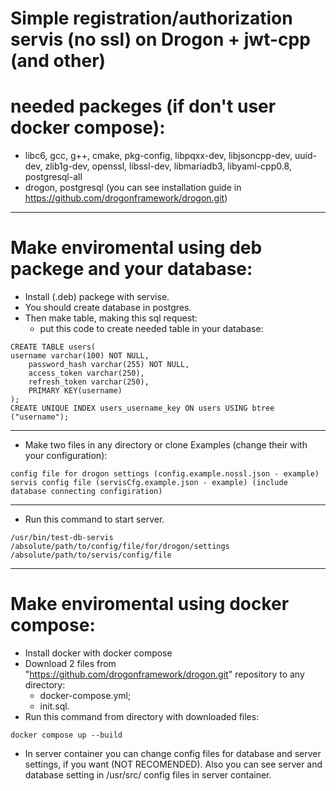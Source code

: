 # Simple registration/authorization servis (no ssl) on Drogon + jwt-cpp (and other)

# needed packeges (if don't user docker compose):
- libc6, gcc, g++, cmake, pkg-config, libpqxx-dev, libjsoncpp-dev, uuid-dev, zlib1g-dev, openssl, libssl-dev, libmariadb3, libyaml-cpp0.8, postgresql-all
- drogon, postgresql
(you can see installation guide in
https://github.com/drogonframework/drogon.git)

_____________________________________________________
# Make enviromental using deb packege and your database:
- Install (.deb) packege with servise.
- You should create database in postgres.
- Then make table, making this sql request:
    - put this code to create needed table in your database:
```
CREATE TABLE users(
username varchar(100) NOT NULL,
    password_hash varchar(255) NOT NULL,
    access_token varchar(250),
    refresh_token varchar(250),
    PRIMARY KEY(username)
);
CREATE UNIQUE INDEX users_username_key ON users USING btree ("username");
```

______________________________________________________
- Make two files in any directory or clone Examples (change their with your configuration):
```
config file for drogon settings (config.example.nossl.json - example)
servis config file (servisCfg.example.json - example) (include database connecting configiration)
```
______________________________________________________
- Run this command to start server.
```
/usr/bin/test-db-servis /absolute/path/to/config/file/for/drogon/settings /absolute/path/to/servis/config/file
```
_____________________________________________________
# Make enviromental using docker compose:
- Install docker with docker compose
- Download 2 files from "https://github.com/drogonframework/drogon.git" repository to any directory:
    - docker-compose.yml;
    - init.sql.
- Run this command from directory with downloaded files:
```
docker compose up --build
```
- In server container you can change config files for database and server settings, if you want (NOT RECOMENDED).
Also you can see server and database setting in /usr/src/ config files in server container.

